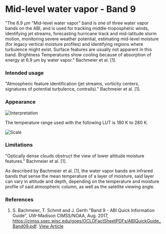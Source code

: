 # Mid-level water vapor - Band 9

"The 6.9 µm “Mid-level water vapor” band is one of three water vapor bands on the ABI, and is used for tracking middle-tropospheric winds, identifying jet streams, forecasting hurricane track and mid-latitude storm motion, monitoring severe weather potential, estimating mid-level moisture (for legacy vertical moisture profiles) and identifying regions where turbulence might exist. Surface features are usually not apparent in this band. Brightness Temperatures show cooling because of absorption of energy at 6.9 µm by water vapor." Bachmeier et al. [1].

### Intended usage

"Atmospheric feature identification (jet streams, vorticity centers, signatures of potential turbulence, contrails)." Bachmeier et al. [1].

### Appearance

![Interpretation](descriptions/img/ABIMidLevelWater.png)

The temperature range used with the following LUT is 180 K to 280 K.

![Scale](lut/cal/abi_wv_8-10.png)

### Limitations

"Optically dense clouds obstruct the view of lower altitude moisture features." Bachmeier et al. [1].

As described by Bachmeier et al. [1], the water vapor bands are infrared bands that sense the mean temperature of a layer of moisture, said layer can vary in altitude and depth, depending on the temperature and moisture profile of said atmospheric column, as well as the satellite viewing angle.

### References

1. S. Bachmeier, T. Schmit and J. Gerth "Band 9 - ABI Quick Information Guide", UW-Madison CIMSS/NOAA, Aug. 2017, https://cimss.ssec.wisc.edu/goes/OCLOFactSheetPDFs/ABIQuickGuide_Band09.pdf. [View Article](https://cimss.ssec.wisc.edu/goes/OCLOFactSheetPDFs/ABIQuickGuide_Band09.pdf)
